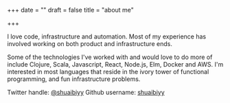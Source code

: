 +++
date = ""
draft = false
title = "about me"

+++

I love code, infrastructure and automation. Most of my experience has involved working on both product and infrastructure ends.

Some of the technologies I've worked with and would love to do more of include Clojure, Scala, Javascript, React, Node.js, Elm, Docker and AWS. I'm interested in most languages that reside in the ivory tower of functional programming, and fun infrastructure problems.

Twitter handle: [@shuaibiyy](https://twitter.com/shuaibiyy)
Github username: [shuaibiyy](https://github.com/shuaibiyy)
